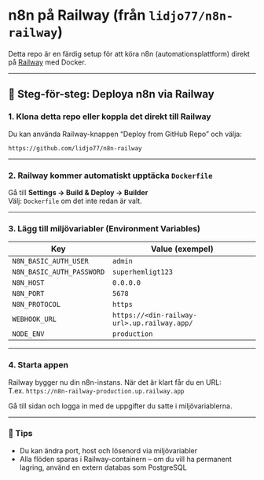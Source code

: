 # n8n på Railway (från `lidjo77/n8n-railway`)

Detta repo är en färdig setup för att köra n8n (automationsplattform) direkt på [Railway](https://railway.app) med Docker.

---

## 🚀 Steg-för-steg: Deploya n8n via Railway

### 1. Klona detta repo eller koppla det direkt till Railway

Du kan använda Railway-knappen “Deploy from GitHub Repo” och välja:

```
https://github.com/lidjo77/n8n-railway
```

---

### 2. Railway kommer automatiskt upptäcka `Dockerfile`

Gå till **Settings → Build & Deploy → Builder**  
Välj: `Dockerfile` om det inte redan är valt.

---

### 3. Lägg till miljövariabler (Environment Variables)

| Key                     | Value (exempel)                                      |
|------------------------|------------------------------------------------------|
| `N8N_BASIC_AUTH_USER`   | `admin`                                              |
| `N8N_BASIC_AUTH_PASSWORD` | `superhemligt123`                                 |
| `N8N_HOST`              | `0.0.0.0`                                            |
| `N8N_PORT`              | `5678`                                               |
| `N8N_PROTOCOL`          | `https`                                              |
| `WEBHOOK_URL`           | `https://<din-railway-url>.up.railway.app/`         |
| `NODE_ENV`              | `production`                                         |

---

### 4. Starta appen

Railway bygger nu din n8n-instans. När det är klart får du en URL:  
T.ex. `https://n8n-railway-production.up.railway.app`

Gå till sidan och logga in med de uppgifter du satte i miljövariablerna.

---

### 🧠 Tips

- Du kan ändra port, host och lösenord via miljövariabler
- Alla flöden sparas i Railway-containern – om du vill ha permanent lagring, använd en extern databas som PostgreSQL
